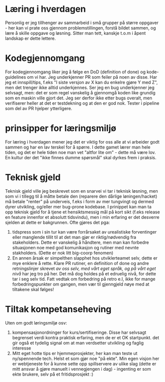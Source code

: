 
# Læring i hverdagen
Personlig er jeg tillhenger av sammarbeid i små grupper på større oppgaver -
her kan vi prate oss gjennom problemstillingen, forstå bildet sammen, og lære å skille oppgave og løsning.
Sitter man tett, kanskje t.o.m i åpent landskap er dette lettere.

# Kodegjennomgang
For kodegjennomgang liker jeg å følge en DoD (definition of done) og kode-guidelines om vi har.
Jeg underkjenner PR som feiler på noen av disse. Har jeg et innspill/tips, f.eks "I siste versjon av X kan du enkelre gjøre Y med Z",
men det trenger ikke alltid underkjennes. Ser jeg en bug underkjenner jeg selvsagt, men: det er som regel vanskelig å gjennomgå koden
like grundig som en maskin ville gjort det. Jeg ser derfor ikke etter bugs overalt, men verifiserer heller at det er testdekning
og at den er god nok. Tester i pipeline som del av PR hjelper ytterligere.

# prinsipper for læringsmiljø
For læring i hverdagen mener jeg det er viktig for oss alle at vi arbeider godt sammen og har en lav terskel for å spørre.
I dette gamet lærer man hele tiden, og det er hele tiden noe man vet "altfor lite om" - dette må være lov.
En kultur der det "ikke finnes dumme spørsmål" skal dyrkes frem i praksis.

# Teknisk gjeld
Teknisk gjeld ville jeg beskrevet som en snarvei vi tar i teknisk løsning, men som vi i tillegg til å måtte betale den 
(reparere den dårlige løningen/hacket) må betale "renter" på underveis, f.eks i form av mer tungvingt og dermed dyrer utvikling, 
og/eller mer bug-prone kodebase.
I prinippet kan man ta opp teknisk gjeld for å tjene et hensiktsmessig mål på kort sikt (f.eks release en feature innenfor et
absolutt tidsvindu), men i min erfaring er det desverre sjelden at dette er bakgrunnen. Ofte gjøres det pga:
1. tidspress som i sin tur kan være forrårsaket av urealistiske forventinger eller manglende tillit til at det man gjør er riktig/nødvendig fra stakeholders.
Dette er vanskelig å håndtere, men man kan forbedre situasjonen noe med god komunikasjon og rutiner med nevnte stakholders. 
(Dette er nok litt big-coorp fenomen) 
2. En annen årsak er simpelthen slapphet hos utviklerteamet selv, dette er mye enklere å rette.
Klare PR rutiner, en definition of done og andre retningslinjer skrevet *av oss selv, med vårt eget språk, og på vårt eget nivå* 
har jeg tro på her. Det må dog holdes på et edruelig nivå, for dette tar i seg selv tid. Fatt vedtak om forbedring på retro e.l,
ikke for mange forbedringspunkter om gangen, men vær til gjenngjeld nøye med at tiltakene skal følges!

# Tiltak kompetanseheving
Uten om godt løringsmiljø osv:
1. kompensasjonordninger for kurs/sertifiseringe. Disse har selvsagt begrenset verdi kontra praktisk erfaring, men de er et OK startpunkt.
   det gir også et tydelig signal om at man verdsetter utvikling og faglig interesse
2. Mitt eget hotte tips er hjemmeprosjekter, her kan man teste ut ny/spennende tech. 
   Helst et som gjør noe "på ekte". Min egen visjon her er webtjeneste for å kunne sette opp spillservere av ulike slag (dette er mitt ansvar å gjøre manuelt i vennegjengen i dag) - ingenting er som ekte brukere, selv på et fritidsprosjekt :)